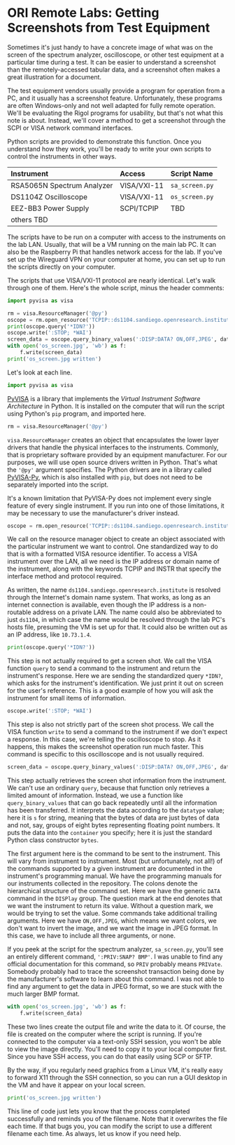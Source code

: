 # ORI Remote Labs: Getting Screenshots from Test Equipment

Sometimes it's just handy to have a concrete image of what was on the screen of the spectrum analyzer, oscilloscope, or other test equipment at a particular time during a test. It can be easier to understand a screenshot than the remotely-accessed tabular data, and a screenshot often makes a great illustration for a document.

The test equipment vendors usually provide a program for operation from a PC, and it usually has a screenshot feature. Unfortunately, these programs are often Windows-only and not well adapted for fully remote operation. We'll be evaluating the Rigol programs for usability, but that's not what this note is about. Instead, we'll cover a method to get a screenshot through the SCPI or VISA network command interfaces.

Python scripts are provided to demonstrate this function. Once you understand how they work, you'll be ready to write your own scripts to control the instruments in other ways.

| Instrument | Access | Script Name |
|:--|:--|:--|
| RSA5065N Spectrum Analyzer | VISA/VXI-11 | `sa_screen.py` |
| DS1104Z Oscilloscope | VISA/VXI-11 | `os_screen.py` |
| EEZ-BB3 Power Supply | SCPI/TCPIP | TBD |
| others TBD | | |

The scripts have to be run on a computer with access to the instruments on the lab LAN. Usually, that will be a VM running on the main lab PC. It can also be the Raspberry Pi that handles network access for the lab. If you've set up the Wireguard VPN on your computer at home, you can set up to run the scripts directly on your computer.

The scripts that use VISA/VXI-11 protocol are nearly identical. Let's walk through one of them. Here's the whole script, minus the header comments:

```python
import pyvisa as visa

rm = visa.ResourceManager('@py')
oscope = rm.open_resource('TCPIP::ds1104.sandiego.openresearch.institute::INSTR')
print(oscope.query('*IDN?'))
oscope.write(':STOP; *WAI')
screen_data = oscope.query_binary_values(':DISP:DATA? ON,OFF,JPEG', datatype='s', container=bytes)
with open('os_screen.jpg', 'wb') as f:
    f.write(screen_data)
print('os_screen.jpg written')
```

Let's look at each line.

```python
import pyvisa as visa
```
[PyVISA](https://pyvisa.readthedocs.io) is a library that implements the _Virtual Instrument Software Architecture_ in Python. It is installed on the computer that will run the script using Python's `pip` program, and imported here.

```python
rm = visa.ResourceManager('@py')
```
`visa.ResourceManager` creates an object that encapsulates the lower layer drivers that handle the physical interfaces to the instruments. Commonly, that is proprietary software provided by an equipment manufacturer. For our purposes, we will use open source drivers written in Python. That's what the `'@py'` argument specifies. The Python drivers are in a library called [PyVISA-Py](https://pyvisa-py.readthedocs.io), which is also installed with `pip`, but does not need to be separately imported into the script.

It's a known limitation that PyVISA-Py does not implement every single feature of every single instrument. If you run into one of those limitations, it may be necessary to use the manufacturer's driver instead.

```python
oscope = rm.open_resource('TCPIP::ds1104.sandiego.openresearch.institute::INSTR')
```

We call on the resource manager object to create an object associated with the particular instrument we want to control. One standardized way to do that is with a formatted VISA resource identifier. To access a VISA instrument over the LAN, all we need is the IP address or domain name of the instrument, along with the keywords TCPIP and INSTR that specify the interface method and protocol required.

As written, the name `ds1104.sandiego.openresearch.institute` is resolved through the Internet's domain name system. That works, as long as an internet connection is available, even though the IP address is a non-routable address on a private LAN. The name could also be abbreviated to just `ds1104`, in which case the name would be resolved through the lab PC's hosts file, presuming the VM is set up for that. It could also be written out as an IP address, like `10.73.1.4`.

```python
print(oscope.query('*IDN?'))
```

This step is not actually required to get a screen shot. We call the VISA function `query` to send a command to the instrument and return the instrument's response. Here we are sending the standardized query `*IDN?`, which asks for the instrument's identification. We just print it out on screen for the user's reference. This is a good example of how you will ask the instrument for small items of information.

```python
oscope.write(':STOP; *WAI')
```

This step is also not strictly part of the screen shot process. We call the VISA function `write` to send a command to the instrument if we don't expect a response. In this case, we're telling the oscilloscope to stop. As it happens, this makes the screenshot operation run much faster. This command is specific to this oscilloscope and is not usually required.

```python
screen_data = oscope.query_binary_values(':DISP:DATA? ON,OFF,JPEG', datatype='s', container=bytes)
```

This step actually retrieves the screen shot information from the instrument. We can't use an ordinary `query`, because that function only retrieves a limited amount of information. Instead, we use a function like `query_binary_values` that can go back repeatedly until all the information has been transferred. It interprets the data according to the `datatype` value; here it is `s` for string, meaning that the bytes of data are just bytes of data and not, say, groups of eight bytes representing floating point numbers. It puts the data into the `container` you specify; here it is just the standard Python class constructor `bytes`.

The first argument here is the command to be sent to the instrument. This will vary from instrument to instrument. Most (but unfortunately, not all!) of the commands supported by a given instrument are documented in the instrument's programming manual. We have the programming manuals for our instruments collected in the repository. The colons denote the hierarchical structure of the command set. Here we have the generic `DATA` command in the `DISPlay` group. The question mark at the end denotes that we want the instrument to return its value. Without a question mark, we would be trying to set the value. Some commands take additional trailing arguments. Here we have `ON,OFF,JPEG`, which means we want colors, we don't want to invert the image, and we want the image in JPEG format. In this case, we have to include all three arguments, or none.

If you peek at the script for the spectrum analyzer, `sa_screen.py`, you'll see an entirely different command, `':PRIV:SNAP? BMP'`. I was unable to find any official documentation for this command, so `PRIV` probably means `PRIVate`. Somebody probably had to trace the screenshot transaction being done by the manufacturer's software to learn about this command. I was not able to find any argument to get the data in JPEG format, so we are stuck with the much larger BMP format.

```python
with open('os_screen.jpg', 'wb') as f:
    f.write(screen_data)
```

These two lines create the output file and write the data to it. Of course, the file is created on the computer where the script is running. If you're connected to the computer via a text-only SSH session, you won't be able to view the image directly. You'll need to copy it to your local computer first. Since you have SSH access, you can do that easily using SCP or SFTP.

By the way, if you regularly need graphics from a Linux VM, it's really easy to forward X11 through the SSH connection, so you can run a GUI desktop in the VM and have it appear on your local screen.

```python
print('os_screen.jpg written')
```

This line of code just lets you know that the process completed successfully and reminds you of the filename. Note that it overwrites the file each time. If that bugs you, you can modify the script to use a different filename each time. As always, let us know if you need help.
